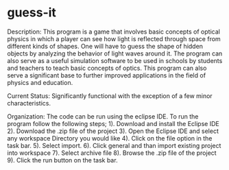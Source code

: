 # guess-it
Description: This program is a game that involves basic concepts of optical physics in which a player can see how light
	     is reflected through space from different kinds of shapes. One will have to guess the shape of hidden objects
	     by analyzing the behavior of light waves around it. The program can also serve as a useful simulation software
	     to be used in schools by students and teachers to teach basic concepts of optics. This program can also serve
	     a significant base to further improved applications in the field of physics and education.

Current Status: Significantly functional with the exception of a few minor characteristics.

Organization: The code can be run using the eclipse IDE. To run the program follow
	      the following steps;
              1). Download and install the Eclipse IDE
              2). Download the .zip file of the project
              3). Open the Eclipse IDE and select any workspace Directory you would like
              4). Click on the file option in the task bar.
              5). Select import.
              6). Click general and than import existing project into workspace
              7). Select archive file
              8). Browse the .zip file of the project
              9). Click the run button on the task bar.

